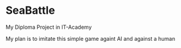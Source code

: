 # SeaBattle
My Diploma Project in IT-Academy

My plan is to imitate this simple game againt AI and against a human
